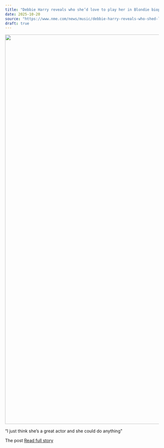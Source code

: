 ```yaml
---
title: "Debbie Harry reveals who she’d love to play her in Blondie biopic: “I would be in heaven”"
date: 2025-10-20
source: "https://www.nme.com/news/music/debbie-harry-reveals-who-shed-love-to-play-her-in-blondie-biopic-i-would-be-in-heaven-3900427?utm_source=rss&utm_medium=rss&utm_campaign=debbie-harry-reveals-who-shed-love-to-play-her-in-blondie-biopic-i-would-be-in-heaven"
draft: true
---
```


<p><img alt="" class="attachment-full size-full wp-post-image" height="1270" src="https://www.nme.com/wp-content/uploads/2025/10/Debbie-Harry.-CREDIT_-Dia-Dipasupil_Getty-Images.jpg" width="2000" /></p>
<p>“I just think she’s a great actor and she could do anything"</p>
<p>The post <a href="https://...

[Read full story](https://www.nme.com/news/music/debbie-harry-reveals-who-shed-love-to-play-her-in-blondie-biopic-i-would-be-in-heaven-3900427?utm_source=rss&utm_medium=rss&utm_campaign=debbie-harry-reveals-who-shed-love-to-play-her-in-blondie-biopic-i-would-be-in-heaven)
